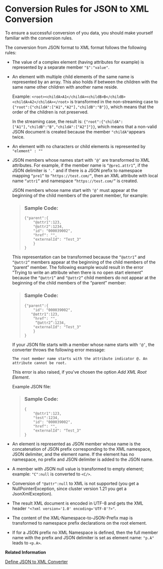 <!-- loio232a9cf5194d40189a3672a0ef1567c1 -->

# Conversion Rules for JSON to XML Conversion

To ensure a successful conversion of you data, you should make yourself familiar with the conversion rules.

The conversion from JSON format to XML format follows the following rules:

-   The value of a complex element \(having attributes for example\) is represented by a separate member `"$":"value"`.

-   An element with multiple child elements of the same name is represented by an array. This also holds if between the children with the same name other children with another name reside.

    Example: `<root><childA>A1</childA><childB>B</childB><childA>A2</childA></root>` is transformed in the non-streaming case to `{"root":{"childA":["A1","A2"],"childB":"B"}}`, which means that the order of the children is not preserved.

    In the streaming case, the result is: `{"root":{"childA":["A1"],"childB":"B","childA":["A2"]"}}`, which means that a non-valid JSON document is created because the member `"childA"`appears twice.

-   An element with no characters or child elements is represented by `"element" : ""` 

-   JSON members whose names start with `‘@’` are transformed to XML attributes. For example, if the member name is `“@pre1.attr1”`, if the JSON delimiter is `‘.’` and if there is a JSON prefix to namespace mapping `“pre1”` to `“https://test.com/”`, then an XML attribute with local name `“attr1”` and namespace `“https://test.com/”` is created.

    JSON members whose name start with `‘@’` must appear at the beginning of the child members of the parent member, for example:

    > ### Sample Code:  
    > ```
    > {"parent":{
    >     "@attr1":123,
    >     "@attr2":1234,
    >     "id": "000039002",
    >     "href": "",
    >     "externalId": "Test_3"
    >     }
    > }
    > 
    > ```

    This representation can be transformed because the `“@attr1”` and `“@attr2”` members appear at the beginning of the child members of the “parent” member. The following example would result in the error "Trying to write an attribute when there is no open start element" because the `“@attr1”` and `“@attr2”` child members do not appear at the beginning of the child members of the “parent” member:

    > ### Sample Code:  
    > ```
    > {"parent":{
    >     "id": "000039002",
    >    "@attr1":123,
    >     "href": "",
    >      “@attr2”:1234,
    >     "externalId": "Test_3"
    >     }
    > }
    > 
    > ```

    If your JSON file starts with a member whose name starts with `‘@’`, the converter throws the following error message:

    `The root member name starts with the attribute indicator @. An attribute cannot be root.`

    This error is also raised, if you've chosen the option *Add XML Root Element*.

    Example JSON file:

    > ### Sample Code:  
    > ```
    > {
    >     "@attr1":123,
    >     "test":1234,
    >     "id": "000039002",
    >     "href": "",
    >     "externalId": "Test_3"
    > }
    > 
    > ```

-   An element is represented as JSON member whose name is the concatenation of JSON prefix corresponding to the XML namespace, JSON delimiter, and the element name. If the element has no namespace, no prefix and JSON delimiter is added to the JSON name.

-   A member with JSON null value is transformed to empty element; example: `"C":null` is converted to `<C/>`.

-   Conversion of `"@attr":null` to XML is not supported \(you get a NullPointerException, since cluster version 1.21 you get a JsonXmlException\).

-   The result XML document is encoded in UTF-8 and gets the XML header `"<?xml version='1.0' encoding='UTF-8'?>"`.

-   The content of the XML-Namespace-to-JSON-Prefix map is transformed to namespace prefix declarations on the root element.

-   If for a JSON prefix no XML Namespace is defined, then the full member name with the prefix and JSON delimiter is set as element name: `"p.A"` leads to `<p.A>`.


**Related Information**  


[Define JSON to XML Converter](define-json-to-xml-converter-5a7c0cd.md "The JSON to XML converter enables you to transform messages in JSON format to XML format.")

